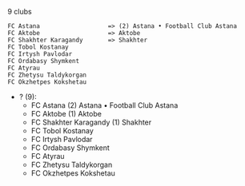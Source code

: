9 clubs

```
FC Astana                   => (2) Astana • Football Club Astana
FC Aktobe                   => Aktobe
FC Shakhter Karagandy       => Shakhter
FC Tobol Kostanay           
FC Irtysh Pavlodar          
FC Ordabasy Shymkent        
FC Atyrau                   
FC Zhetysu Taldykorgan      
FC Okzhetpes Kokshetau      
```



- ? (9): 
  - FC Astana  (2) Astana • Football Club Astana
  - FC Aktobe  (1) Aktobe
  - FC Shakhter Karagandy  (1) Shakhter
  - FC Tobol Kostanay 
  - FC Irtysh Pavlodar 
  - FC Ordabasy Shymkent 
  - FC Atyrau 
  - FC Zhetysu Taldykorgan 
  - FC Okzhetpes Kokshetau 


